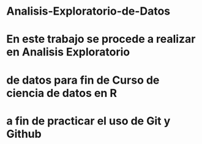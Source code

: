 # Analisis-Exploratorio-de-Datos
# En este trabajo se procede a realizar en Analisis Exploratorio
# de datos para fin de Curso de ciencia de datos en R
# a fin de practicar el uso de Git y Github